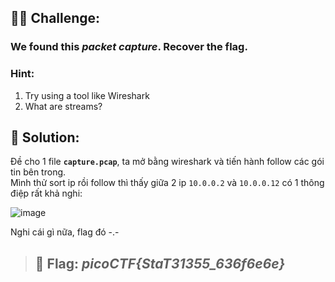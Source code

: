 ## 🕵️‍♂️ Challenge:
### We found this *packet capture*. Recover the flag.
### Hint:
1. Try using a tool like Wireshark
2. What are streams?
## 📝 Solution:
Đề cho 1 file **`capture.pcap`**, ta mở bằng wireshark và tiến hành follow các gói tin bên trong.  
Mình thử sort ip rồi follow thì thấy giữa 2 ip `10.0.0.2` và `10.0.0.12` có 1 thông điệp rất khả nghi:  

![image](https://github.com/user-attachments/assets/1c0f15b3-53f7-45b2-9843-b394538b5d2a)

Nghi cái gì nữa, flag đó -.-

> ## 🎯 Flag: ***picoCTF{StaT31355_636f6e6e}***
